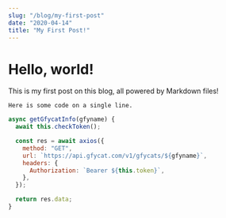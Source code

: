 ```yaml
---
slug: "/blog/my-first-post"
date: "2020-04-14"
title: "My First Post!"
---
```

# Hello, world!
This is my first post on this blog, all powered by Markdown files!

`Here is some code on a single line.`

```js
async getGfycatInfo(gfyname) {
  await this.checkToken();

  const res = await axios({
    method: "GET",
    url: `https://api.gfycat.com/v1/gfycats/${gfyname}`,
    headers: {
      Authorization: `Bearer ${this.token}`,
    },
  });

  return res.data;
}
```
